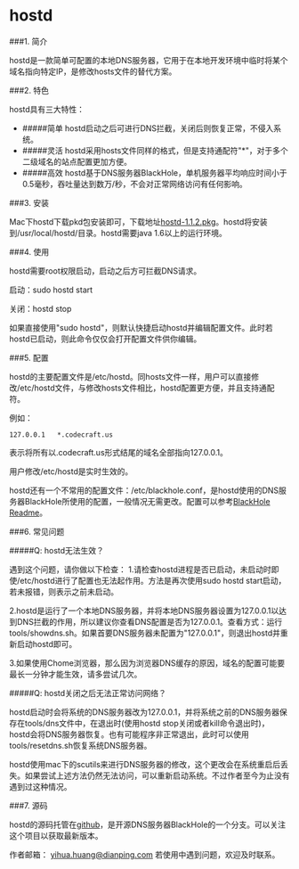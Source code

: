 hostd
=========

###1. 简介

hostd是一款简单可配置的本地DNS服务器，它用于在本地开发环境中临时将某个域名指向特定IP，是修改hosts文件的替代方案。

###2. 特色

hostd具有三大特性：

* #####简单
	hostd启动之后可进行DNS拦截，关闭后则恢复正常，不侵入系统。
* #####灵活
	hostd采用hosts文件同样的格式，但是支持通配符"*"，对于多个二级域名的站点配置更加方便。
* #####高效
	hostd基于DNS服务器BlackHole，单机服务器平均响应时间小于0.5毫秒，吞吐量达到数万/秒，不会对正常网络访问有任何影响。
	
###3. 安装

Mac下hostd下载pkd包安装即可，下载地址[hostd-1.1.2.pkg](http://vdisk.weibo.com/s/xedCs)。hostd将安装到/usr/local/hostd/目录。hostd需要java 1.6以上的运行环境。

###4. 使用

hostd需要root权限启动，启动之后方可拦截DNS请求。

启动：sudo hostd start

关闭：hostd stop

如果直接使用"sudo hostd"，则默认快捷启动hostd并编辑配置文件。此时若hostd已启动，则此命令仅仅会打开配置文件供你编辑。


###5. 配置

hostd的主要配置文件是/etc/hostd。同hosts文件一样，用户可以直接修改/etc/hostd文件，与修改hosts文件相比，hostd配置更方便，并且支持通配符。

例如：

	127.0.0.1	*.codecraft.us
	
表示将所有以.codecraft.us形式结尾的域名全部指向127.0.0.1。

用户修改/etc/hostd是实时生效的。

hostd还有一个不常用的配置文件：/etc/blackhole.conf，是hostd使用的DNS服务器BlackHole所使用的配置，一般情况无需更改。配置可以参考[BlackHole Readme](https://github.com/flashsword20/blackhole/blob/master/server/README.md)。

###6. 常见问题

#####Q: hostd无法生效？

遇到这个问题，请你做以下检查：
1.请检查hostd进程是否已启动，未启动时即使/etc/hostd进行了配置也无法起作用。方法是再次使用sudo hostd start启动，若未报错，则表示之前未启动。

2.hostd是运行了一个本地DNS服务器，并将本地DNS服务器设置为127.0.0.1以达到DNS拦截的作用，所以建议你查看DNS配置是否为127.0.0.1。查看方式：运行tools/showdns.sh。如果首要DNS服务器未配置为"127.0.0.1"，则退出hostd并重新启动hostd即可。

3.如果使用Chome浏览器，那么因为浏览器DNS缓存的原因，域名的配置可能要最长一分钟才能生效，请多尝试几次。

#####Q: hostd关闭之后无法正常访问网络？

hostd启动时会将系统的DNS服务器改为127.0.0.1，并将系统之前的DNS服务器保存在tools/dns文件中，在退出时(使用hostd stop关闭或者kill命令退出时)，hostd会将DNS服务器恢复。也有可能程序非正常退出，此时可以使用tools/resetdns.sh恢复系统DNS服务器。

hostd使用mac下的scutils来进行DNS服务器的修改，这个更改会在系统重启后丢失。如果尝试上述方法仍然无法访问，可以重新启动系统。不过作者至今为止没有遇到过这种情况。

###7. 源码

hostd的源码托管在[github](https://github.com/code4craft/blackhole/tree/master/localserver/mac)，是开源DNS服务器BlackHole的一个分支。可以关注这个项目以获取最新版本。


作者邮箱：
yihua.huang@dianping.com 若使用中遇到问题，欢迎及时联系。